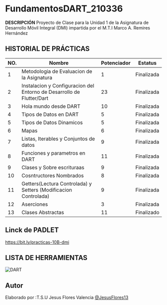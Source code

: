 # FundamentosDART_210336


**DESCRIPCIÓN**
Proyecto de Clase para la Unidad 1 de la Asignatura de Desarrollo Móvil Integral (DMI) impartida por el M.T.I Marco A. Remires Hernández

## HISTORIAL DE PRÁCTICAS

|NO. |Nombre| Potenciador| Estatus|
|--|--|--|--|
|1|Metodologia de Evaluacion de la Asignatura |1| Finalizada |
|2|Instalacion y Configuracion del Entorno de Desarrollo de Flutter/Dart|23|Finalizada
|3|Hola mundo desde DART|10|Finalizada|
|4|Tipos de Datos en DART|5|Finalizada|
|5|Tipos de Datos Dinamicos|5|Finalizada|
|6|Mapas|6|Finalizada|
|7|Listas, Iterables y Conjuntos de datos |9|Finalizada|
|8|Funciones y parametros en DART | 11 |Finalizada|
|9|Clases y Sobre escrituraas | 9| Finalizada|
|10| Cosntructores Nombrados |8|Finalizada |
|11|Getters(Lectura Controlada) y Setters (Modificacion Controlada) |9|Finalizada|
|12|Aserciones|3|Finalizada|
|13|Clases Abstractas |11|Finalizado|

## Linck de PADLET
https://bit.ly/practicas-10B-dmi

## LISTA DE HERRAMIENTAS
![DART](https://img.shields.io/badge/Dart-0175C2?style=for-the-badge&logo=dart&logoColor=white)


## Autor
Elaborado por :T.S.U Jesus Flores Valencia [@JesusFlores13]()